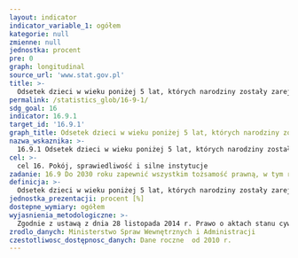 ```yaml
---
layout: indicator
indicator_variable_1: ogółem
kategorie: null
zmienne: null
jednostka: procent
pre: 0
graph: longitudinal
source_url: 'www.stat.gov.pl'
title: >-
  Odsetek dzieci w wieku poniżej 5 lat, których narodziny zostały zarejestrowane w urzędzie stanu cywilnego
permalink: /statistics_glob/16-9-1/
sdg_goal: 16
indicator: 16.9.1
target_id: '16.9.1'
graph_title: Odsetek dzieci w wieku poniżej 5 lat, których narodziny zostały zarejestrowane w urzędzie stanu cywilnego
nazwa_wskaznika: >-
  16.9.1 Odsetek dzieci w wieku poniżej 5 lat, których narodziny zostały zarejestrowane w urzędzie stanu cywilnego
cel: >-
  cel 16. Pokój, sprawiedliwość i silne instytucje
zadanie: 16.9 Do 2030 roku zapewnić wszystkim tożsamość prawną, w tym rejestrację urodzeń
definicja: >-
  Odsetek dzieci w wieku poniżej 5 lat, których narodziny zostały zarejestrowane w urzędzie stanu cywilnego.
jednostka_prezentacji: procent [%]
dostepne_wymiary: ogółem
wyjasnienia_metodologiczne: >-
  Zgodnie z ustawą z dnia 28 listopada 2014 r. Prawo o aktach stanu cywilnego (Dz.U. z 2016 r. poz. 2064) wszystkie urodzenia na terenie Rzeczypospolitej Polskiej rejestrowane są w urzędzie stanu cywilnego właściwym ze względu na miejsce urodzenia dziecka.Urodzenie dziecka należy zgłosić do Urzędu Stanu Cywilnego w terminie 21 dni od dnia sporządzenia karty urodzenia przez podmiot wykonujący działalność leczniczą (dla dziecka martwo urodzonego w terminie 3 dni). Akt urodzenia jest sporządzany przez urząd stanu cywilnego, w dniu zgłoszenia urodzenia dziecka.Sporządzony dla dziecka akt urodzenia zawiera m.in. nazwisko i imię (imiona) dziecka, kraj, datę i miejsce urodzenia, płeć, nazwiska, imiona oraz nazwiska rodowe, daty i miejsca urodzenia rodziców dziecka. Sporządzenie aktu urodzenia umożliwia nadanie dziecku numeru PESEL, który jest niezbędny dla jego identyfikacji w rejestrach państwowych.Sytuacje, w których narodzenie dziecka nie jest zgłaszane do urzędu stanu cywilnego, noszą znamiona przestępstwa i mogą dotyczyć przypadków ukrywania dziecka, tj. gdy urodzenie dziecka następuje bez udziału podmiotu medycznego i następnie dziecko nie korzysta z usług służby zdrowia, placówek oświatowych, itp. (co jest tożsame z brakiem wiedzy o jego istnieniu).
zrodlo_danych: Ministerstwo Spraw Wewnętrznych i Administracji
czestotliwosc_dostępnosc_danych: Dane roczne  od 2010 r.
---
```

